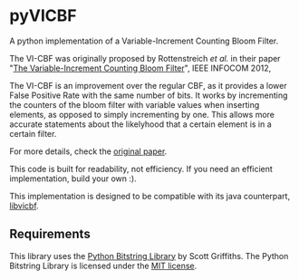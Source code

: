 # pyVICBF
A python implementation of a Variable-Increment Counting Bloom Filter.

The VI-CBF was originally proposed by Rottenstreich *et al.* in their paper "[The Variable-Increment Counting Bloom Filter](http://www.cs.technion.ac.il/~ykanizo/papers/tr11-05_variable.pdf)", IEEE INFOCOM 2012,

The VI-CBF is an improvement over the regular CBF, as it provides a lower False Positive Rate with the same number of bits. It works by incrementing the counters of the bloom filter with variable values when inserting elements, as opposed to simply incrementing by one. This allows more accurate statements about the likelyhood that a certain element is in a certain filter.

For more details, check the [original paper](http://www.cs.technion.ac.il/~ykanizo/papers/tr11-05_variable.pdf).

This code is built for readability, not efficiency. If you need an efficient implementation, build your own :).

This implementation is designed to be compatible with its java counterpart, [libvicbf](https://github.com/malexmave/libvicbf).

## Requirements
This library uses the [Python Bitstring Library](https://github.com/scott-griffiths/bitstring) by Scott Griffiths. The Python Bitstring Library is licensed under the [MIT license](http://opensource.org/licenses/MIT).
